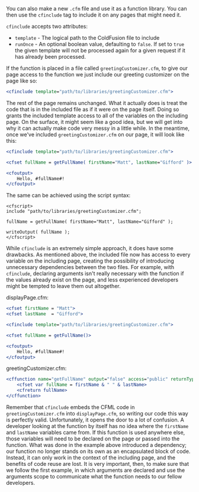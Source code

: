 You can also make a new `.cfm` file and use it as a function library. You
can then use the `cfinclude` tag to include it on any pages that might
need it.

`cfinclude` accepts two attributes:

* `template` - The logical path to the ColdFusion file to include
* `runOnce` - An optional boolean value, defaulting to `false`. If set to `true` the given template will not be processed again for a given request if it has already been processed.

If the function is placed in a file called
`greetingCustomizer.cfm`, to give our page access to the function we just
include our greeting customizer on the page like so:

```cfml
<cfinclude template="path/to/libraries/greetingCustomizer.cfm">
```

The rest of the page remains unchanged. What it actually does is treat
the code that is in the included file as if it were on the page itself.
Doing so grants the included template access to all of the variables on
the including page. On the surface, it might seem like a good idea, but
we will get into why it can actually make code very messy in a little
while. In the meantime, once we've included `greetingCustomizer.cfm` on
our page, it will look like this:

```cfml
<cfinclude template="path/to/libraries/greetingCustomizer.cfm">

<cfset fullName = getFullName( firstName="Matt", lastName="Gifford" )>

<cfoutput>
    Hello, #fullName#!
</cfoutput>
```

The same can be achieved using the script syntax:

``` {.[rettyprint}
<cfscript>
include "path/to/libraries/greetingCustomizer.cfm";

fullName = getFullName( firstName="Matt", lastName="Gifford" );

writeOutput( fullName );
</cfscript>
```

While `cfinclude` is an extremely simple approach, it does have some
drawbacks. As mentioned above, the included file now has access to every
variable on the including page, creating the possibility of introducing
unnecessary dependencies between the two files. For example, with
`cfinclude`, declaring arguments isn't really necessary with the function
if the values already exist on the page, and less experienced developers
might be tempted to leave them out altogether.

displayPage.cfm:

```cfml
<cfset firstName = "Matt">
<cfset lastName  = "Gifford">

<cfinclude template="path/to/libraries/greetingCustomizer.cfm">

<cfset fullName = getFullName()>

<cfoutput>
    Hello, #fullName#!
</cfoutput>
```

greetingCustomizer.cfm:

```cfml
<cffunction name="getFullName" output="false" access="public" returnType="string">
    <cfset var fullName = firstName & " " & lastName>
    <cfreturn fullName>
</cffunction>
```

Remember that `cfinclude` embeds the CFML code in `greetingCustomizer.cfm`
into `displayPage.cfm`, so writing our code this way is perfectly valid.
Unfortunately, it opens the door to a lot of confusion. A developer
looking at the function by itself has no idea where the `firstName` and
`lastName` variables came from. If this function is used anywhere else,
those variables will need to be declared on the page or passed into the
function. What was done in the example above introduced a dependency;
our function no longer stands on its own as an encapsulated block of
code. Instead, it can only work in the context of the including page,
and the benefits of code reuse are lost. It is very important, then, to
make sure that we follow the first example, in which arguments are
declared and use the arguments scope to communicate what the function
needs to our fellow developers.

